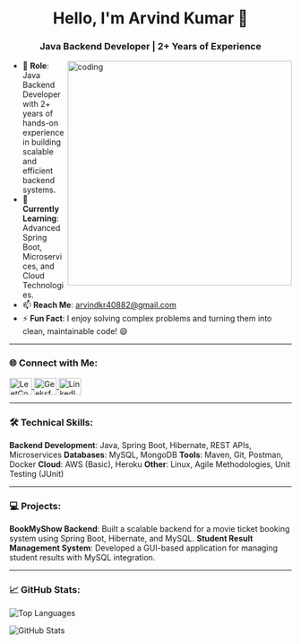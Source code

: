 <h1 align="center">Hello, I'm Arvind Kumar 👋</h1>
<h3 align="center">Java Backend Developer | 2+ Years of Experience</h3>

<img align="right" alt="coding" width="400" src="https://user-images.githubusercontent.com/55389276/140866485-8fb1c876-9a8f-4d6a-98dc-08c4981eaf70.gif">

- 💼 **Role**: Java Backend Developer with 2+ years of hands-on experience in building scalable and efficient backend systems.  
- 🌱 **Currently Learning**: Advanced Spring Boot, Microservices, and Cloud Technologies.  
- 📫 **Reach Me**: [arvindkr40882@gmail.com](mailto:arvindkr40882@gmail.com)  
- ⚡ **Fun Fact**: I enjoy solving complex problems and turning them into clean, maintainable code! 😄  

---

<h3 align="left">🌐 Connect with Me:</h3>
<p align="left">
  <a href="https://leetcode.com/arvind_kr/" target="blank">
    <img align="center" src="https://raw.githubusercontent.com/rahuldkjain/github-profile-readme-generator/master/src/images/icons/Social/leet-code.svg" alt="LeetCode" height="30" width="40" />
  </a>
  <a href="https://auth.geeksforgeeks.org/user/arvind4/practice" target="blank">
    <img align="center" src="https://raw.githubusercontent.com/rahuldkjain/github-profile-readme-generator/master/src/images/icons/Social/geeks-for-geeks.svg" alt="GeeksforGeeks" height="30" width="40" />
  </a>
  <a href="https://linkedin.com/in/yourprofile" target="blank">
    <img align="center" src="https://raw.githubusercontent.com/rahuldkjain/github-profile-readme-generator/master/src/images/icons/Social/linked-in-alt.svg" alt="LinkedIn" height="30" width="40" />
  </a>
</p>

---

<h3 align="left">🛠️ Technical Skills:</h3>
<p align="left">
  <strong>Backend Development</strong>: Java, Spring Boot, Hibernate, REST APIs, Microservices  
  <strong>Databases</strong>: MySQL, MongoDB  
  <strong>Tools</strong>: Maven, Git, Postman, Docker  
  <strong>Cloud</strong>: AWS (Basic), Heroku  
  <strong>Other</strong>: Linux, Agile Methodologies, Unit Testing (JUnit)  
</p>

---

<h3 align="left">💻 Projects:</h3>
<p align="left">
  <strong>BookMyShow Backend</strong>: Built a scalable backend for a movie ticket booking system using Spring Boot, Hibernate, and MySQL.  
  <strong>Student Result Management System</strong>: Developed a GUI-based application for managing student results with MySQL integration.  
</p>

---

<h3 align="left">📈 GitHub Stats:</h3>
<p align="left">
  <img align="center" src="https://github-readme-stats.vercel.app/api/top-langs?username=arvind171219&show_icons=true&locale=en&layout=compact" alt="Top Languages" />
</p>

<p align="left">
  <img align="center" src="https://github-readme-stats.vercel.app/api?username=arvind171219&show_icons=true&locale=en" alt="GitHub Stats" />
</p>
